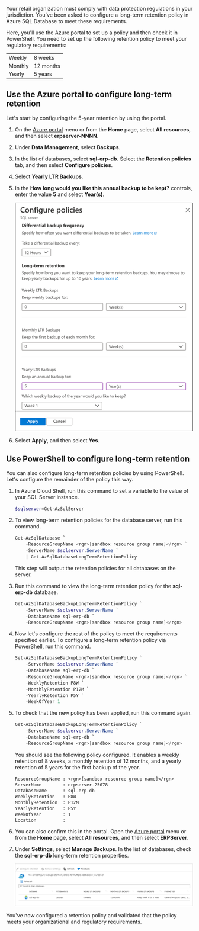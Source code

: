 Your retail organization must comply with data protection regulations in your jurisdiction. You've been asked to configure a long-term retention policy in Azure SQL Database to meet these requirements.

Here, you'll use the Azure portal to set up a policy and then check it in PowerShell. You need to set up the following retention policy to meet your regulatory requirements:

|  |  |
|---------|---------|
| Weekly     | 8 weeks   |
| Monthly     |  12 months       |
| Yearly     |  5 years       |

## Use the Azure portal to configure long-term retention

Let's start by configuring the 5-year retention by using the portal.

1. On the [Azure portal](https://portal.azure.com/learn.docs.microsoft.com?azure-portal=true) menu or from the **Home** page, select **All resources**, and then select **erpserver-NNNN**.

1. Under **Data Management**, select **Backups**.

1. In the list of databases, select **sql-erp-db**. Select the **Retention policies** tab, and then select **Configure policies**.

1. Select **Yearly LTR Backups**.

1. In the **How long would you like this annual backup to be kept?** controls, enter the value **5** and select **Year(s)**.

    ![Screenshot of the configure policies panel used to create a yearly retention policy.](../media/5-configure-ltr-policy.png)

1. Select **Apply**, and then select **Yes**.

## Use PowerShell to configure long-term retention

You can also configure long-term retention policies by using PowerShell. Let's configure the remainder of the policy this way.

1. In Azure Cloud Shell, run this command to set a variable to the value of your SQL Server instance.

    ```powershell
    $sqlserver=Get-AzSqlServer
    ```

1. To view long-term retention policies for the database server, run this command.

    ``` powershell
    Get-AzSqlDatabase `
        -ResourceGroupName <rgn>[sandbox resource group name]</rgn> `
        -ServerName $sqlserver.ServerName `
        | Get-AzSqlDatabaseLongTermRetentionPolicy
    ```

    This step will output the retention policies for all databases on the server.

1. Run this command to view the long-term retention policy for the **sql-erp-db** database.

    ``` powershell
    Get-AzSqlDatabaseBackupLongTermRetentionPolicy `
        -ServerName $sqlserver.ServerName `
        -DatabaseName sql-erp-db `
        -ResourceGroupName <rgn>[sandbox resource group name]</rgn>
    ```

1. Now let's configure the rest of the policy to meet the requirements specified earlier. To configure a long-term retention policy via PowerShell, run this command.

    ``` powershell
    Set-AzSqlDatabaseBackupLongTermRetentionPolicy `
        -ServerName $sqlserver.ServerName `
        -DatabaseName sql-erp-db `
        -ResourceGroupName <rgn>[sandbox resource group name]</rgn> `
        -WeeklyRetention P8W `
        -MonthlyRetention P12M `
        -YearlyRetention P5Y `
        -WeekOfYear 1
    ```

1. To check that the new policy has been applied, run this command again.

    ```powerShell
    Get-AzSqlDatabaseBackupLongTermRetentionPolicy `
        -ServerName $sqlserver.ServerName `
        -DatabaseName sql-erp-db `
        -ResourceGroupName <rgn>[sandbox resource group name]</rgn>
    ```

    You should see the following policy configured. It enables a weekly retention of 8 weeks, a monthly retention of 12 months, and a yearly retention of 5 years for the first backup of the year.

    ```output
    ResourceGroupName : <rgn>[sandbox resource group name]</rgn>
    ServerName        : erpserver-25078
    DatabaseName      : sql-erp-db
    WeeklyRetention   : P8W
    MonthlyRetention  : P12M
    YearlyRetention   : P5Y
    WeekOfYear        : 1
    Location          :
    ```

1. You can also confirm this in the portal. Open the [Azure portal](https://portal.azure.com/learn.docs.microsoft.com?azure-portal=true) menu or from the **Home** page, select **All resources**, and then select **ERPServer**.

1. Under **Settings**, select **Manage Backups**. In the list of databases, check the **sql-erp-db** long-term retention properties.

   ![Screenshot of completed long-term retention policy settings.](../media/5-completed-ltr-settings.png)

You've now configured a retention policy and validated that the policy meets your organizational and regulatory requirements.
